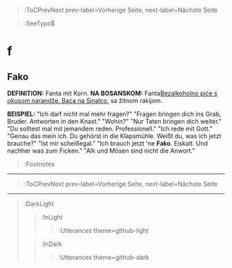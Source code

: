 > :ToCPrevNext prev-label=Vorherige Seite, next-label=Nächste Seite

> :SeeTypo$

# f

## Fako

__DEFINITION:__ Fanta mit Korn. __NA BOSANSKOM:__ Fanta[Bezalkoholno piće s okusom narandže. Baca na Sinalco.](:Footnote) sa žitnom rakijom.


__BEISPIEL:__ "Ich darf nicht mal mehr fragen?" "Fragen bringen dich ins Grab, Bruder. Antworten in den Knast." "Wohin?" "Nur Taten bringen dich weiter." "Du solltest mal mit jemandem reden. Professionell." "Ich rede mit Gott." "Genau das mein ich. Du gehörst in die Klapsmühle. Weißt du, was ich jetzt brauche?" "Ist mir scheißegal." "Ich brauch jetzt 'ne __Fako__. Eiskalt. Und nachher was zum Ficken." "Alk und Mösen sind nicht die Anwort."

> :Footnotes

****

> :ToCPrevNext prev-label=Vorherige Seite, next-label=Nächste Seite

****

> :DarkLight
> > :InLight
> >
> > > :Utterances theme=github-light
>
> > :InDark
> >
> > > :Utterances theme=github-dark
